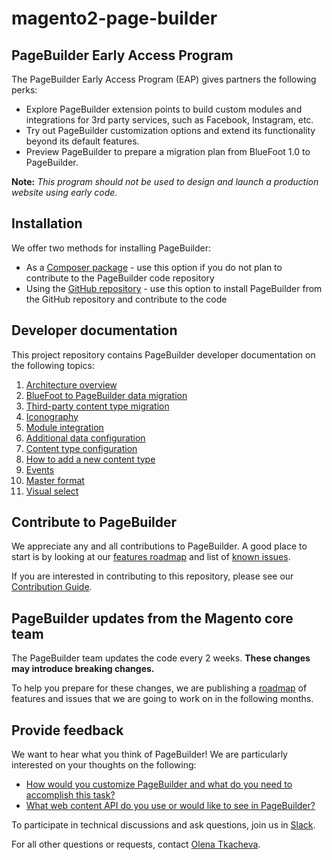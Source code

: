 # magento2-page-builder

## PageBuilder Early Access Program

The PageBuilder Early Access Program (EAP) gives partners the following perks:

* Explore PageBuilder extension points to build custom modules and integrations for 3rd party services, such as Facebook, Instagram, etc.
* Try out PageBuilder customization options and extend its functionality beyond its default features.
* Preview PageBuilder to prepare a migration plan from BlueFoot 1.0 to PageBuilder.
 
**Note:**
*This program should not be used to design and launch a production website using early code.*

## Installation

We offer two methods for installing PageBuilder:

* As a [Composer package] - use this option if you do not plan to contribute to the PageBuilder code repository 
* Using the [GitHub repository] - use this option to install PageBuilder from the GitHub repository and contribute to the code 

[Composer package]: app/code/Magento/PageBuilder/docs/install.md#composer-installation
[GitHub repository]: app/code/Magento/PageBuilder/docs/install.md#github-installation

## Developer documentation

This project repository contains PageBuilder developer documentation on the following topics:

1. [Architecture overview]
1. [BlueFoot to PageBuilder data migration]
1. [Third-party content type migration]
1. [Iconography]
1. [Module integration]
1. [Additional data configuration]
1. [Content type configuration]
1. [How to add a new content type]
1. [Events]
1. [Master format]
1. [Visual select]

[Architecture overview]: app/code/Magento/PageBuilder/docs/architecture-overview.md
[BlueFoot to PageBuilder data migration]: app/code/Magento/PageBuilder/docs/bluefoot-data-migration.md
[Third-party content type migration]: app/code/Magento/PageBuilder/docs/new-content-type-example.md
[Iconography]: app/code/Magento/PageBuilder/docs/iconography.md
[Module integration]: app/code/Magento/PageBuilder/docs/module-integration.md
[Additional data configuration]: app/code/Magento/PageBuilder/docs/custom-configuration.md
[Content type configuration]: app/code/Magento/PageBuilder/docs/content-type-configuration.md
[How to add a new content type]: app/code/Magento/PageBuilder/docs/how-to-add-new-content-type.md
[Events]: app/code/Magento/PageBuilder/docs/events.md
[Master format]: app/code/Magento/PageBuilder/docs/master-format.md
[Visual select]: app/code/Magento/PageBuilder/docs/visual-select.md

## Contribute to PageBuilder

We appreciate any and all contributions to PageBuilder. 
A good place to start is by looking at our [features roadmap] and list of [known issues].

If you are interested in contributing to this repository, please see our [Contribution Guide].

[Contribution Guide]: app/code/Magento/PageBuilder/docs/CONTRIBUTING.md
[features roadmap]: app/code/Magento/PageBuilder/docs/roadmap.md#planned-features-and-functionality
[known issues]: app/code/Magento/PageBuilder/docs/roadmap.md#known-issues

## PageBuilder updates from the Magento core team

The PageBuilder team updates the code every 2 weeks.
**These changes may introduce breaking changes.**

To help you prepare for these changes, we are publishing a [roadmap] of features and issues that we are going to work on in the following months.

[roadmap]: app/code/Magento/PageBuilder/docs/roadmap.md

## Provide feedback

We want to hear what you think of PageBuilder!
We are particularly interested on your thoughts on the following:

* [How would you customize PageBuilder and what do you need to accomplish this task?](https://github.com/magento/magento2-page-builder/issues/57)
* [What web content API do you use or would like to see in PageBuilder?](https://github.com/magento/magento2-page-builder/issues/58)

To participate in technical discussions and ask questions, join us in [Slack].

For all other questions or requests, contact [Olena Tkacheva].

[Slack]: https://magentocommeng.slack.com/
[Olena Tkacheva]: https://magentocommeng.slack.com/messages/@UAFV915FB